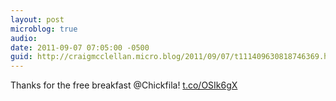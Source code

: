 ```yaml
---
layout: post
microblog: true
audio: 
date: 2011-09-07 07:05:00 -0500
guid: http://craigmcclellan.micro.blog/2011/09/07/t111409630818746369.html
---
```

Thanks for the free breakfast @Chickfila! [t.co/OSIk6gX](http://t.co/OSIk6gX)

